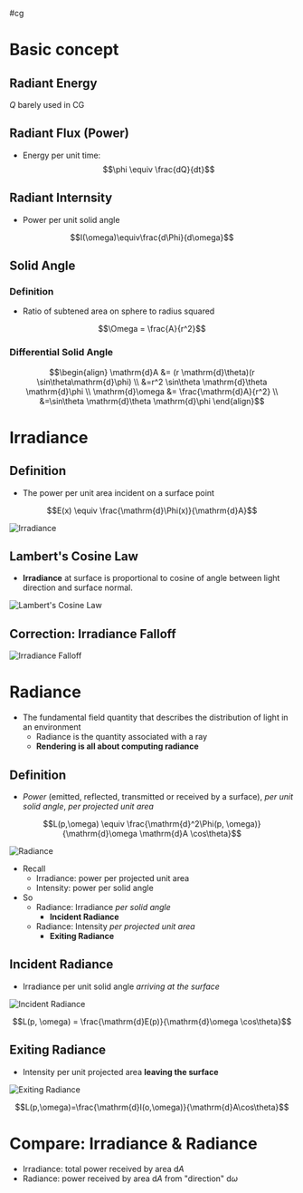 #cg
# Basic concept

## Radiant Energy

$Q$ barely used in CG

## Radiant Flux (Power) 

- Energy per unit time:
$$\phi \equiv \frac{dQ}{dt}$$

## Radiant Internsity 

- Power per unit solid angle

$$I(\omega)\equiv\frac{d\Phi}{d\omega}$$

## Solid Angle

### Definition

- Ratio of subtened area on sphere to radius squared

$$\Omega = \frac{A}{r^2}$$

### Differential Solid Angle

$$\begin{align}
	\mathrm{d}A &= (r \mathrm{d}\theta)(r \sin\theta\mathrm{d}\phi) \\ &=r^2 \sin\theta \mathrm{d}\theta \mathrm{d}\phi \\
	\mathrm{d}\omega &= \frac{\mathrm{d}A}{r^2} \\ &=\sin\theta \mathrm{d}\theta \mathrm{d}\phi
\end{align}$$

# Irradiance

## Definition

- The power per unit area incident on a surface point

$$E(x) \equiv \frac{\mathrm{d}\Phi(x)}{\mathrm{d}A}$$

![Irradiance](Irradiance.png)

## Lambert's Cosine Law

- **Irradiance** at surface is proportional to cosine of angle between light direction and surface normal.

![Lambert's Cosine Law](Lambert's%20Cosine%20Law.png)

## Correction: Irradiance Falloff

![Irradiance Falloff](Irradiance%20Falloff.png)
# Radiance

- The fundamental field quantity that describes the distribution of light in an environment
	- Radiance is the quantity associated with a ray
	- **Rendering is all about computing radiance**

## Definition

- *Power* (emitted, reflected, transmitted or received by a surface), *per unit solid angle*, *per projected unit area*

$$L(p,\omega) \equiv \frac{\mathrm{d}^2\Phi(p, \omega)}{\mathrm{d}\omega \mathrm{d}A \cos\theta}$$

![Radiance](Radiance.png)

- Recall
	- Irradiance: power per projected unit area
	- Intensity: power per solid angle
- So
	- Radiance: Irradiance *per solid angle*
		- **Incident Radiance**
	- Radiance: Intensity *per projected unit area*
		- **Exiting Radiance**

## Incident Radiance

- Irradiance per unit solid angle *arriving at the surface*

![Incident Radiance](Incident%20Radiance.png)

$$L(p, \omega) = \frac{\mathrm{d}E(p)}{\mathrm{d}\omega \cos\theta}$$

## Exiting Radiance

- Intensity per unit projected area **leaving the surface**

![Exiting Radiance](Exiting%20Radiance.png)

$$L(p,\omega)=\frac{\mathrm{d}I(o,\omega)}{\mathrm{d}A\cos\theta}$$

# Compare: Irradiance & Radiance

- Irradiance: total power received by area $\mathrm{d}A$
- Radiance: power received by area $\mathrm{d}A$ from "direction" $\mathrm{d}\omega$


